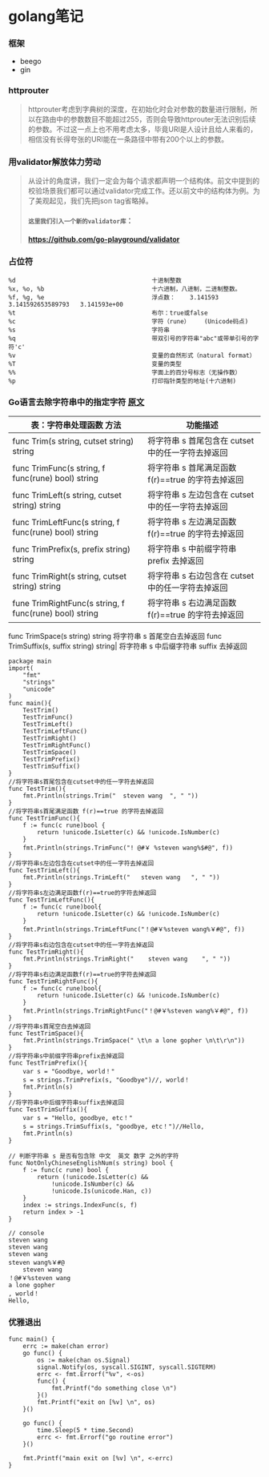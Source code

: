 # golang笔记

### 框架
- beego
- gin

### httprouter
> httprouter考虑到字典树的深度，在初始化时会对参数的数量进行限制，所以在路由中的参数数目不能超过255，否则会导致httprouter无法识别后续的参数。不过这一点上也不用考虑太多，毕竟URI是人设计且给人来看的，相信没有长得夸张的URI能在一条路径中带有200个以上的参数。

### 用validator解放体力劳动
> 从设计的角度讲，我们一定会为每个请求都声明一个结构体。前文中提到的校验场景我们都可以通过validator完成工作。还以前文中的结构体为例。为了美观起见，我们先把json tag省略掉。
> #### `这里我们引入一个新的validator库`：
> #### https://github.com/go-playground/validator 

### 占位符
```
%d										十进制整数
%x,	%o,	%b								十六进制，八进制，二进制整数。
%f,	%g,	%e								浮点数：	3.141593	3.141592653589793	3.141593e+00 
%t										布尔：true或false 
%c										字符（rune）	(Unicode码点) 
%s										字符串 
%q										带双引号的字符串"abc"或带单引号的字符'c'
%v										变量的自然形式（natural	format） 
%T										变量的类型 
%%										字面上的百分号标志（无操作数）
%p										打印指针类型的地址(十六进制)
```

### Go语言去除字符串中的指定字符 [原文](https://www.weixueyuan.net/a/582.html)
表：字符串处理函数 方法 |	功能描述
--|--
func Trim(s string, cutset string) string|	将字符串 s 首尾包含在 cutset 中的任一字符去掉返回
func TrimFunc(s string, f func(rune) bool) string|	将字符串 s 首尾满足函数 f(r)==true 的字符去掉返回
func TrimLeft(s string, cutset string) string|	将字符串 s 左边包含在 cutset 中的任一字符去掉返回
func TrimLeftFunc(s string, f func(rune) bool) string|	将字符串 s 左边满足函数 f(r)==true 的字符去掉返回
func TrimPrefix(s, prefix string) string|	将字符串 s 中前缀字符串 prefix 去掉返回
func TrimRight(s string, cutset string) string|	将字符串 s 右边包含在 cutset 中的任一字符去掉返回
fune TrimRightFunc(s string, f func(rune) bool) string|	将字符串 s 右边满足函数 f(r)==true 的字符去掉返回
func TrimSpace(s string) string	将字符串 s 首尾空白去掉返回
func TrimSuffix(s, suffix string) string|	将字符串 s 中后缀字符串 suffix 去掉返回

```
package main
import(
    "fmt"
    "strings"
    "unicode"
)
func main(){
    TestTrim()
    TestTrimFunc()
    TestTrimLeft()
    TestTrimLeftFunc()
    TestTrimRight()
    TestTrimRightFunc()
    TestTrimSpace()
    TestTrimPrefix()
    TestTrimSuffix()
}
//将字符串s首尾包含在cutset中的任一字符去掉返回
func TestTrim(){
    fmt.Println(strings.Trim("  steven wang  ", " "))
}
//将字符串s首尾满足函数 f(r)==true 的字符去掉返回
func TestTrimFunc(){
    f := func(c rune)bool {
        return !unicode.IsLetter(c) && !unicode.IsNumber(c)
    }
    fmt.Println(strings.TrimFunc("! @#￥ %steven wang%$#@", f))
}
//将字符串s左边包含在cutset中的任一字符去掉返回
func TestTrimLeft(){
    fmt.Println(strings.TrimLeft("   steven wang   ", " "))
}
//将字符串s左边满足函数f(r)==true的字符去掉返回
func TestTrimLeftFunc(){
    f := func(c rune)bool{
        return !unicode.IsLetter(c) && !unicode.IsNumber(c)
    }
    fmt.Println(strings.TrimLeftFunc("！@#￥%steven wang%￥#@", f))
}
//将字符串s右边包含在cutset中的任一字符去掉返回
func TestTrimRight(){
    fmt.Println(strings.TrimRight("    steven wang    ", " "))
}
//将字符串s右边满足函数f(r)==true的字符去掉返回
func TestTrimRightFunc(){
    f := func(c rune)bool{
        return !unicode.IsLetter(c) && !unicode.IsNumber(c)
    }
    fmt.Println(strings.TrimRightFunc("！@#￥%steven wang%￥#@", f))
}
//将字符串s首尾空白去掉返回
func TestTrimSpace(){
    fmt.Println(strings.TrimSpace(" \t\n a lone gopher \n\t\r\n"))
}
//将字符串s中前缀字符串prefix去掉返回
func TestTrimPrefix(){
    var s = "Goodbye, world！"
    s = strings.TrimPrefix(s, "Goodbye")//, world！
    fmt.Println(s)
}
//将字符串s中后缀字符串suffix去掉返回
func TestTrimSuffix(){
    var s = "Hello, goodbye, etc！"
    s = strings.TrimSuffix(s, "goodbye, etc！")//Hello,
    fmt.Println(s)
}

// 判断字符串 s 是否有包含除 中文  英文 数字 之外的字符 
func NotOnlyChineseEnglishNum(s string) bool {
	f := func(c rune) bool {
		return (!unicode.IsLetter(c) &&
			!unicode.IsNumber(c) &&
			!unicode.Is(unicode.Han, c))
	}
	index := strings.IndexFunc(s, f)
	return index > -1
}

// console
steven wang
steven wang
steven wang  
steven wang%￥#@
    steven wang
！@#￥%steven wang
a lone gopher
, world！
Hello, 
```


### 优雅退出
```
func main() {
	errc := make(chan error)
	go func() {
		os := make(chan os.Signal)
		signal.Notify(os, syscall.SIGINT, syscall.SIGTERM)
		errc <- fmt.Errorf("%v", <-os)
		func() {
			fmt.Printf("do something close \n")
		}()
		fmt.Printf("exit on [%v] \n", os)
	}()

	go func() {
		time.Sleep(5 * time.Second)
		errc <- fmt.Errorf("go routine error")
	}()

	fmt.Printf("main exit on [%v] \n", <-errc)
}
```